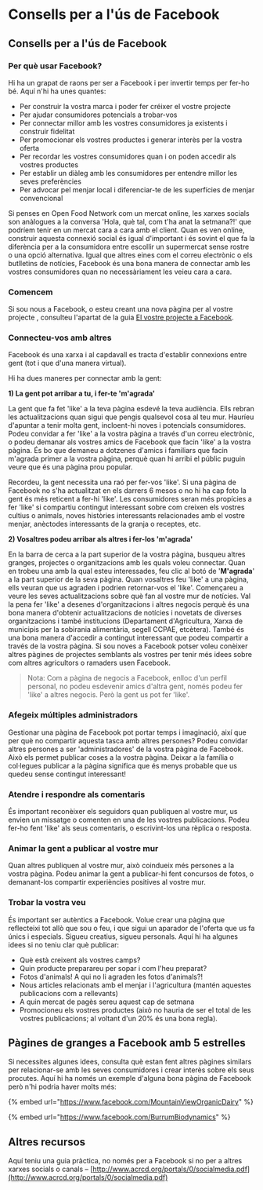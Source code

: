 # Consells per a l'ús de Facebook

## Consells per a l'ús de Facebook

### Per què usar Facebook?

Hi ha un grapat de raons per ser a Facebook i per invertir temps per fer-ho bé. Aquí n'hi ha unes quantes:

* Per construir la vostra marca i poder fer créixer el vostre projecte
* Per ajudar consumidores potencials a trobar-vos
* Per connectar millor amb les vostres consumidores ja existents i construir fidelitat
* Per promocionar els vostres productes i generar interès per la vostra oferta
* Per recordar les vostres consumidores quan i on poden accedir als vostres productes
* Per establir un diàleg amb les consumidores per entendre millor les seves preferències
* Per advocar pel menjar local i diferenciar-te de les superfícies de menjar convencional

Si penses en Open Food Network com un mercat online, les xarxes socials son anàlogues a la conversa 'Hola, què tal, com t'ha anat la setmana?!' que podríem tenir en un mercat cara a cara amb el client. Quan es ven online, construir aquesta connexió social és igual d'important i és sovint el que fa la diferència per a la consumidora entre escollir un supermercat sense rostre o una opció alternativa. Igual que altres eines com el correu electrònic o els butlletins de notícies, Facebook és una bona manera de connectar amb les vostres consumidores quan no necessàriament les veieu cara a cara. 

### Comencem

Si sou nous a Facebook, o esteu creant una nova pàgina per al vostre projecte , consulteu l'apartat de la guia [El vostre projecte a Facebook](https://guia.katuma.org/~/edit/drafts/-LZ4NwV0OtnZ1_5BCZCg/funcionalitats-avancades/social/la-teva-granja-a-facebook). 

### Connecteu-vos amb altres

Facebook és una xarxa i al capdavall es tracta d'establir connexions entre gent \(tot i que d'una manera virtual\).

Hi ha dues maneres per connectar amb la gent: 

**1\) La gent pot arribar a tu, i fer-te 'm'agrada'**

La gent que fa fet 'like' a la teva pàgina esdevé la teva audiència. Ells rebran les actualitzacions quan sigui que pengis qualsevol cosa al teu mur. Hauríeu d'apuntar a tenir molta gent, incloent-hi noves i potencials consumidores. Podeu convidar a fer 'like' a la vostra pàgina a través d'un correu electrònic, o podeu demanar als vostres amics de Facebook que facin 'like' a la vostra pàgina. És bo que demaneu a dotzenes d'amics i familiars que facin m'agrada primer a la vostra pàgina, perquè quan hi arribi el públic puguin veure que és una pàgina prou popular.

Recordeu, la gent necessita una raó per fer-vos 'like'. Si una pàgina de Facebook no s'ha actualitzat en els darrers 6 mesos o no hi ha cap foto la gent és més reticent a fer-hi 'like'. Les consumidores seran més propícies a fer 'like' si compartiu contingut interessant sobre com creixen els vostres cultius o animals, noves històries interessants relacionades amb el vostre menjar, anèctodes interessants de la granja o receptes, etc.

**2\) Vosaltres podeu arribar als altres i fer-los 'm'agrada'**

En la barra de cerca a la part superior de la vostra pàgina, busqueu altres granges, projectes o organitzacions amb les quals voleu connectar. Quan en trobeu una amb la qual esteu interessades, feu clic al botó de '**M'agrada**' a la part superior de la seva pàgina. Quan vosaltres feu 'like' a una pàgina, ells veuran que us agraden i podrien retornar-vos el 'like'. Començareu a veure les seves actualitzacions sobre què fan al vostre mur de notícies. Val la pena fer 'like' a desenes d'organitzacions i altres negocis perquè és una bona manera d'obtenir actualitzacions de notícies i novetats de diverses organitzacions i també institucions \(Departament d'Agricultura, Xarxa de municipis per la sobirania alimentària, segell CCPAE, etcètera\). També és una bona manera d'accedir a contingut interessant que podeu compartir a través de la vostra pàgina. Si sou noves a Facebook potser voleu conèixer altres pàgines de projectes semblants als vostres per tenir més idees sobre com altres agricultors o ramaders usen Facebook. 

> Nota: Com a pàgina de negocis a Facebook, enlloc d'un perfil personal, no podeu esdevenir amics d'altra gent, només podeu fer 'like' a altres negocis. Però la gent us pot fer 'like'.

### Afegeix múltiples administradors

Gestionar una pàgina de Facebook pot portar temps i imaginació, així que per què no compartir aquesta tasca amb altres persones? Podeu convidar altres persones a ser 'administradores' de la vostra pàgina de Facebook. Això els permet publicar coses a la vostra pàgina. Deixar a la família o col·legues publicar a la pàgina significa que és menys probable que us quedeu sense contingut interessant! 

### Atendre i respondre als comentaris 

És important reconèixer els seguidors quan publiquen al vostre mur, us envien un missatge o comenten en una de les vostres publicacions. Podeu fer-ho fent 'like' als seus comentaris, o escrivint-los una rèplica o resposta. 

### Animar la gent a publicar al vostre mur

Quan altres publiquen al vostre mur, això coindueix més persones a la vostra pàgina. Podeu animar la gent a publicar-hi fent concursos de fotos, o demanant-los compartir experiències positives al vostre mur. 

### Trobar la vostra veu

És important ser autèntics a Facebook. Volue crear una pàgina que reflecteixi tot allò que sou o feu, i que sigui un aparador de l'oferta que us fa únics i especials. Sigueu creatius, sigueu personals. Aquí hi ha algunes idees si no teniu clar què publicar:

* Què està creixent als vostres camps?
* Quin producte preparareu per sopar i com l'heu preparat?
* Fotos d'animals! A qui no li agraden les fotos d'animals?!
* Nous articles relacionats amb el menjar i l'agricultura \(mantén aquestes publicacions com a rellevants\)
* A quin mercat de pagès sereu aquest cap de setmana
* Promocioneu els vostres productes \(això no hauria de ser el total de les vostres publicacions; al voltant d'un 20% és una bona regla\).

## Pàgines de granges a Facebook amb 5 estrelles

Si necessites algunes idees, consulta què estan fent altres pàgines similars per relacionar-se amb les seves consumidores i crear interès sobre els seus procutes. Aquí hi ha només un exemple d'alguna bona pàgina de Facebook però n'hi podria haver molts més: 

{% embed url="https://www.facebook.com/MountainViewOrganicDairy" %}

{% embed url="https://www.facebook.com/BurrumBiodynamics" %}

## Altres recursos

Aquí teniu una guia pràctica, no només per a Facebook si no per a altres xarxes socials o canals – [http://www.acrcd.org/portals/0/socialmedia.pdf](http://www.acrcd.org/portals/0/socialmedia.pdf)

>





